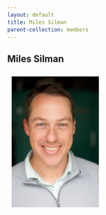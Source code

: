 ```yaml
---
layout: default
title: Miles Silman
parent-collection: members
---
```


## Miles Silman
<img src="/media/members/silman.jpg" alt="1" width = 200px height = 300px style="object-fit: cover; float: left; margin: 10px">
